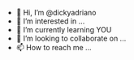 - 👋 Hi, I’m @dickyadriano
- 👀 I’m interested in ...
- 🌱 I’m currently learning YOU
- 💞️ I’m looking to collaborate on ...
- 📫 How to reach me ...

<!---
dickyadriano/dickyadriano is a ✨ special ✨ repository because its `README.md` (this file) appears on your GitHub profile.
You can click the Preview link to take a look at your changes.
--->
